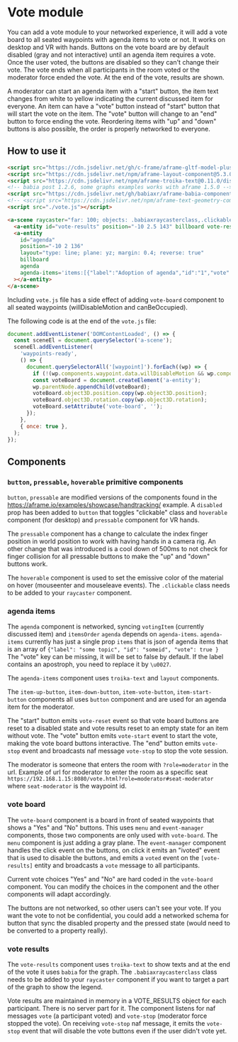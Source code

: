 # Vote module

You can add a vote module to your networked experience, it will add a vote board to all seated waypoints with agenda items to vote or not.
It works on desktop and VR with hands.
Buttons on the vote board are by default disabled (gray and not interactive) until an agenda item requires a vote. Once the user voted, the buttons are disabled so they can't change their vote.
The vote ends when all participants in the room voted or the moderator force ended the vote.
At the end of the vote, results are shown.

A moderator can start an agenda item with a "start" button, the item text changes from white to yellow indicating the current discussed item for everyone.
An item can have a "vote" button instead of "start" button that will start the vote on the item. The "vote" button will change to an "end" button to force ending the vote.
Reordering items with "up" and "down" buttons is also possible, the order is properly networked to everyone.

## How to use it

```html
<script src="https://cdn.jsdelivr.net/gh/c-frame/aframe-gltf-model-plus@c2a0420/dist/gltf-model-plus.min.js"></script>
<script src="https://cdn.jsdelivr.net/npm/aframe-layout-component@5.3.0/dist/aframe-layout-component.min.js"></script>
<script src="https://cdn.jsdelivr.net/npm/aframe-troika-text@0.11.0/dist/aframe-troika-text.min.js"></script>
<!-- babia post 1.2.6, some graphs examples works with aframe 1.5.0 -->
<script src="https://cdn.jsdelivr.net/gh/babiaxr/aframe-babia-components@c5a5ec8/dist/aframe-babia-components.min.js"></script>
<!-- <script src="https://cdn.jsdelivr.net/npm/aframe-text-geometry-component@0.5.2/dist/aframe-text-geometry-component.min.js"></script> -->
<script src="./vote.js"></script>

<a-scene raycaster="far: 100; objects: .babiaxraycasterclass,.clickable">
  <a-entity id="vote-results" position="-10 2.5 143" billboard vote-results></a-entity>
  <a-entity
    id="agenda"
    position="-10 2 136"
    layout="type: line; plane: yz; margin: 0.4; reverse: true"
    billboard
    agenda
    agenda-items='items:[{"label":"Adoption of agenda","id":"1","vote":true},{"label":"Chair\u0027s announcements","id":"2"},{"label":"Adoption of minutes","id":"3","vote":true},{"label":"Vote on Pilot Projects and Preparatory Actions (PPPAs)","id":"4","vote":true},{"label":"Amending Directive 2013/34/EU","id":"5"}]'
  ></a-entity>
</a-scene>
```

Including `vote.js` file has a side effect of adding `vote-board` component to all seated waypoints (willDisableMotion and canBeOccupied).

The following code is at the end of the `vote.js` file:

```js
document.addEventListener('DOMContentLoaded', () => {
  const sceneEl = document.querySelector('a-scene');
  sceneEl.addEventListener(
    'waypoints-ready',
    () => {
      document.querySelectorAll('[waypoint]').forEach((wp) => {
        if (!(wp.components.waypoint.data.willDisableMotion && wp.components.waypoint.data.canBeOccupied)) return;
        const voteBoard = document.createElement('a-entity');
        wp.parentNode.appendChild(voteBoard);
        voteBoard.object3D.position.copy(wp.object3D.position);
        voteBoard.object3D.rotation.copy(wp.object3D.rotation);
        voteBoard.setAttribute('vote-board', '');
      });
    },
    { once: true },
  );
});
```

## Components

### `button`, `pressable`, `hoverable` primitive components

`button`, `pressable` are modified versions of the components found in the https://aframe.io/examples/showcase/handtracking/ example.
A `disabled` prop has been added to `button` that toggles "clickable" class and `hoverable` component (for desktop) and `pressable` component for VR hands.

The `pressable` component has a change to calculate the index finger position in world position to work with having hands in a camera rig.
An other change that was introduced is a cool down of 500ms to not check for finger collision for all pressable buttons to make the "up" and "down" buttons work.

The `hoverable` component is used to set the emissive color of the material on hover (mouseenter and mouseleave events).
The `.clickable` class needs to be added to your `raycaster` component.

### agenda items

The `agenda` component is networked, syncing `votingItem` (currently discussed item) and `itemsOrder`
`agenda` depends on `agenda-items`.
`agenda-items` currently has just a single prop `items` that is json of agenda items that is an array of
`{"label": "some topic", "id": "someid", "vote": true }`
The "vote" key can be missing, it will be set to false by default.
If the label contains an apostroph, you need to replace it by `\u0027`.

The `agenda-items` component uses `troika-text` and `layout` components.

The `item-up-button`, `item-down-button`, `item-vote-button`, `item-start-button` components all uses `button` component and are used for an agenda item for the moderator.

The "start" button emits `vote-reset` event so that vote board buttons are reset to a disabled state and vote results reset to an empty state for an item without vote.
The "vote" button emits `vote-start` event to start the vote, making the vote board buttons interactive.
The "end" button emits `vote-stop` event and broadcasts naf message `vote-stop` to stop the vote session.

The moderator is someone that enters the room with `?role=moderator` in the url.
Example of url for moderator to enter the room as a specific seat
`https://192.168.1.15:8080/vote.html?role=moderator#seat-moderator` where `seat-moderator` is the waypoint id.

### vote board

The `vote-board` component is a board in front of seated waypoints that shows a "Yes" and "No" buttons.
This uses `menu` and `event-manager` components, those two components are only used with `vote-board`.
The `menu` component is just adding a gray plane.
The `event-manager` component handles the click event on the buttons, on click it emits an "ivoted" event that is used to disable the buttons, and emits a `voted` event on the `[vote-results]` entity and broadcasts a `vote` message to all participants.

Current vote choices "Yes" and "No" are hard coded in the `vote-board` component. You can modify the choices in the component and the other components will adapt accordingly.

The buttons are not networked, so other users can't see your vote. If you want the vote to not be confidential, you could add a networked schema for button
that sync the disabled property and the pressed state (would need to be converted to a property really).

### vote results

The `vote-results` component uses `troika-text` to show texts and at the end of the vote it uses `babia` for the graph.
The `.babiaxraycasterclass` class needs to be added to your `raycaster` component if you want to target a part of the graph to show the legend.

Vote results are maintained in memory in a VOTE_RESULTS object for each participant. There is no server part for it.
The component listens for naf messages `vote` (a participant voted) and `vote-stop` (moderator force stopped the vote). On receiving `vote-stop` naf message, it emits the `vote-stop` event that will disable the vote buttons even if the user didn't vote yet.
